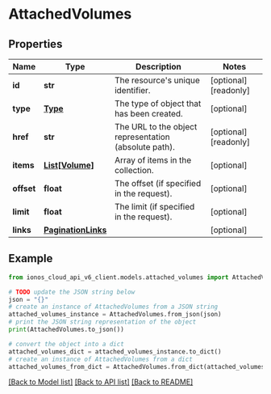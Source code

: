 # AttachedVolumes


## Properties

Name | Type | Description | Notes
------------ | ------------- | ------------- | -------------
**id** | **str** | The resource&#39;s unique identifier. | [optional] [readonly] 
**type** | [**Type**](Type.md) | The type of object that has been created. | [optional] 
**href** | **str** | The URL to the object representation (absolute path). | [optional] [readonly] 
**items** | [**List[Volume]**](Volume.md) | Array of items in the collection. | [optional] 
**offset** | **float** | The offset (if specified in the request). | [optional] 
**limit** | **float** | The limit (if specified in the request). | [optional] 
**links** | [**PaginationLinks**](PaginationLinks.md) |  | [optional] 

## Example

```python
from ionos_cloud_api_v6_client.models.attached_volumes import AttachedVolumes

# TODO update the JSON string below
json = "{}"
# create an instance of AttachedVolumes from a JSON string
attached_volumes_instance = AttachedVolumes.from_json(json)
# print the JSON string representation of the object
print(AttachedVolumes.to_json())

# convert the object into a dict
attached_volumes_dict = attached_volumes_instance.to_dict()
# create an instance of AttachedVolumes from a dict
attached_volumes_from_dict = AttachedVolumes.from_dict(attached_volumes_dict)
```
[[Back to Model list]](../README.md#documentation-for-models) [[Back to API list]](../README.md#documentation-for-api-endpoints) [[Back to README]](../README.md)


